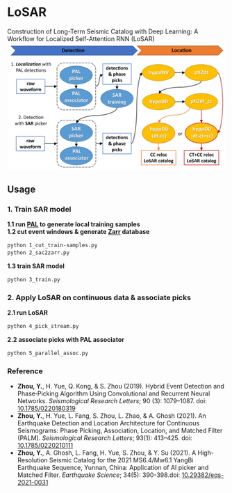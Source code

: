 # LoSAR
Construction of Long-Term Seismic Catalog with Deep Learning: A Workflow for Localized Self-Attention RNN (LoSAR)  
![Zhou et al., (2024)](./doc/LoSAR_workflow.jpg)

## Usage  
### 1. Train SAR model  
**1.1 run [PAL](https://github.com/YijianZhou/PAL) to generate local training samples**  
**1.2 cut event windows & generate [Zarr](https://zarr.readthedocs.io/en/stable/) database**  
```bash
python 1_cut_train-samples.py
python 2_sac2zarr.py
```  
**1.3 train SAR model**  
```bash
python 3_train.py
```
### 2. Apply LoSAR on continuous data & associate picks  
**2.1 run LoSAR**  
```bash
python 4_pick_stream.py
```  
**2.2 associate picks with PAL associator**  
```bash
python 5_parallel_assoc.py
```  


### Reference  
- **Zhou, Y.**, H. Yue, Q. Kong, & S. Zhou (2019). Hybrid Event Detection and Phase‐Picking Algorithm Using Convolutional and Recurrent Neural Networks. *Seismological Research Letters*; 90 (3): 1079–1087. doi: [10.1785/0220180319](https://doi.org/10.1785/0220180319)  
- **Zhou, Y.**, H. Yue, L. Fang, S. Zhou, L. Zhao, & A. Ghosh (2021). An Earthquake Detection and Location Architecture for Continuous Seismograms: Phase Picking, Association, Location, and Matched Filter (PALM). *Seismological Research Letters*; 93(1): 413–425. doi: [10.1785/0220210111](https://doi.org/10.1785/0220210111)  
- **Zhou, Y.**, A. Ghosh, L. Fang, H. Yue, S. Zhou, & Y. Su (2021). A High-Resolution Seismic Catalog for the 2021 MS6.4/Mw6.1 YangBi Earthquake Sequence, Yunnan, China: Application of AI picker and Matched Filter. *Earthquake Science*; 34(5): 390-398.doi: [10.29382/eqs-2021-0031](https://doi.org/10.29382/eqs-2021-0031)  
